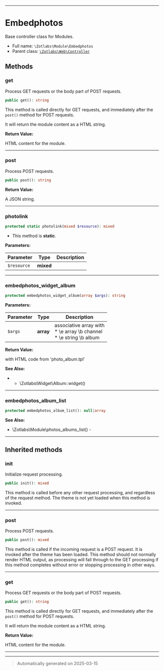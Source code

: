 ***

# Embedphotos

Base controller class for Modules.



* Full name: `\Zotlabs\Module\Embedphotos`
* Parent class: [`\Zotlabs\Web\Controller`](../Web/Controller.md)




## Methods


### get

Process GET requests or the body part of POST requests.

```php
public get(): string
```

This method is called directly for GET requests, and immediately after the
`post()` method for POST requests.

It will return the module content as a HTML string.







**Return Value:**

HTML content for the module.




***

### post

Process POST requests.

```php
public post(): string
```









**Return Value:**

A JSON string.




***

### photolink



```php
protected static photolink(mixed $resource): mixed
```



* This method is **static**.




**Parameters:**

| Parameter | Type | Description |
|-----------|------|-------------|
| `$resource` | **mixed** |  |





***

### embedphotos_widget_album



```php
protected embedphotos_widget_album(array $args): string
```








**Parameters:**

| Parameter | Type | Description |
|-----------|------|-------------|
| `$args` | **array** | associative array with<br />* \e array \b channel<br />* \e string \b album |


**Return Value:**

with HTML code from 'photo_album.tpl'




**See Also:**

*  - \\Zotlabs\\Widget\\Album::widget()

***

### embedphotos_album_list



```php
protected embedphotos_album_list(): null|array
```












**See Also:**

* \Zotlabs\Module\photos_albums_list() - 

***


## Inherited methods


### init

Initialize request processing.

```php
public init(): mixed
```

This method is called before any other request processing, and
regardless of the request method. The theme is not yet loaded when
this method is invoked.










***

### post

Process POST requests.

```php
public post(): mixed
```

This method is called if the incoming request is a POST request. It is
invoked after the theme has been loaded. This method should not normally
render HTML output, as processing will fall through to the GET processing
if this method completes without error or stopping processing in other
ways.










***

### get

Process GET requests or the body part of POST requests.

```php
public get(): string
```

This method is called directly for GET requests, and immediately after the
`post()` method for POST requests.

It will return the module content as a HTML string.







**Return Value:**

HTML content for the module.




***


***
> Automatically generated on 2025-03-15
